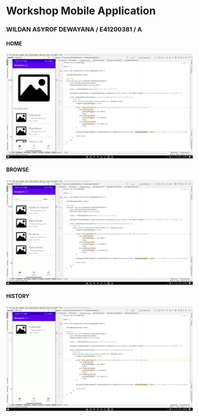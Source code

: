 # Workshop Mobile Application

### WILDAN ASYROF DEWAYANA / E41200381 / A

#### HOME

![alt text](https://github.com/wildanasyrof/WMA_Fragment_BottomNavigation/blob/main/home.jpg)

#### BROWSE

![alt text](https://github.com/wildanasyrof/WMA_Fragment_BottomNavigation/blob/main/browse.jpg)

#### HISTORY

![alt text](https://github.com/wildanasyrof/WMA_Fragment_BottomNavigation/blob/main/history.jpg)
